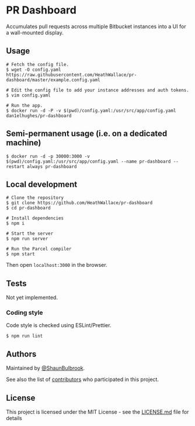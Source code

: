# PR Dashboard

Accumulates pull requests across multiple Bitbucket instances into a UI for a wall-mounted display.

## Usage

```shell
# Fetch the config file.
$ wget -O config.yaml https://raw.githubusercontent.com/HeathWallace/pr-dashboard/master/example.config.yaml

# Edit the config file to add your instance addresses and auth tokens.
$ vim config.yaml

# Run the app.
$ docker run -d -P -v $(pwd)/config.yaml:/usr/src/app/config.yaml dan1elhughes/pr-dashboard
```

## Semi-permanent usage (i.e. on a dedicated machine)

```shell
$ docker run -d -p 30000:3000 -v $(pwd)/config.yaml:/usr/src/app/config.yaml --name pr-dashboard --restart always pr-dashboard
```

## Local development

```shell
# Clone the repository
$ git clone https://github.com/HeathWallace/pr-dashboard
$ cd pr-dashboard

# Install dependencies
$ npm i

# Start the server
$ npm run server

# Run the Parcel compiler
$ npm start
```

Then open `localhost:3000` in the browser.

## Tests

Not yet implemented.

### Coding style

Code style is checked using ESLint/Prettier.

```
$ npm run lint
```

## Authors

Maintained by [@ShaunBulbrook](https://github.com/ShaunBulbrook).

See also the list of [contributors](https://github.com/heathwallace/pr-dashboard/contributors) who participated in this project.

## License

This project is licensed under the MIT License - see the [LICENSE.md](LICENSE.md) file for details
